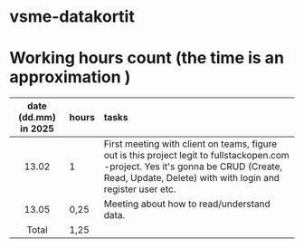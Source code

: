# vsme-datakortit

# Working hours count (the time is an approximation )

| date (dd.mm) in 2025 | hours  | tasks                                                                                    |
| :-----: | :----- | :--------------------------------------------------------------------------------------- |
|  13.02  |  1     | First meeting with client on teams, figure out is this project legit to fullstackopen.com -project. Yes it's gonna be CRUD (Create, Read, Update, Delete) with with login and register user etc.                                                        |
| 13.05   | 0,25   | Meeting about how to read/understand data.
| Total   | 1,25   |                                                                                          |



